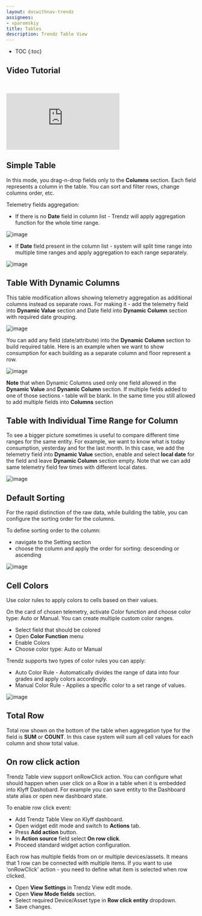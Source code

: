 ```yaml
---
layout: docwithnav-trendz
assignees:
- vparomskiy
title: Tables
description: Trendz Table View 
---
```


* TOC
{:toc}

## Video Tutorial

&nbsp; 
  
<div id="video">  
    <div id="video_wrapper">
        <iframe src="https://www.youtube.com/embed/oFYlDUGS0mI" frameborder="0" allowfullscreen></iframe>
    </div>
</div>


## Simple Table
In this mode, you drag-n-drop fields only to the **Columns** section. Each field represents a column in the table. 
 You can sort and filter rows, change columns order, etc.  
 
Telemetry fields aggregation:
* If there is no **Date** field in column list - Trendz will apply aggregation function for the whole time range.

![image](/images/trendz/simple-table.png)

* If **Date** field present in the column list - system will split time range into multiple time ranges and apply aggregation to each range separately. 

![image](/images/trendz/simple-table-with-date.png)

## Table With Dynamic Columns
This table modification allows showing telemetry aggregation as additional columns instead os separate rows. 
For making it - add the telemetry field into **Dynamic Value** section and Date field into **Dynamic Column** section with required date grouping.
 
![image](/images/trendz/table-dynamic-columns.png)
 
You can add any field (date/attribute) into the **Dynamic Column** section to build required table. Here is an example when we want to show consumption for each building as a separate column and floor represent a row. 

![image](/images/trendz/table-dynamic-building.png)

**Note** that when Dynamic Columns used only one field allowed in the **Dynamic Value** and **Dynamic Column** section. 
If multiple fields added to one of those sections - table will be blank. In the same time you still allowed to add multiple fields into **Columns** section

## Table with Individual Time Range for Column
To see a bigger picture sometimes is useful to compare different time ranges for the same entity. For example, we want to know 
what is today consumption, yesterday and for the last month. In this case, we add the telemetry field into **Dynamic Value** section, enable and select **local date** for the field and leave 
**Dynamic Column** section empty. Note that we can add same telemetry field few times with different local dates.

![image](/images/trendz/table-local-date.png)

## Default Sorting
For the rapid distinction of the raw data, while building the table, you can configure the sorting order for the columns.

To define sorting order to the column:
 
* navigate to the Setting section
* choose the column and apply the order for sorting: descending or ascending

![image](/images/trendz/table-sort.png)

## Cell Colors
Use color rules to apply colors to cells based on their values. 

On the card of chosen telemetry, activate Color function and choose color type: Auto or Manual. You can create multiple custom color ranges.

* Select field that should be colored
* Open **Color Function** menu
* Enable Colors
* Choose color type: Auto or Manual

Trendz supports two types of color rules you can apply:

* Auto Color Rule - Automatically divides the range of data into four grades and apply colors accordingly.
* Manual Color Rule - Applies a specific color to a set range of values.                      

![image](/images/trendz/table-color.png)


## Total Row

Total row shown on the bottom of the table when aggregation type for the field is **SUM** or **COUNT**.
In this case system will sum all cell values for each column and show total value.  

## On row click action
Trendz Table view support onRowClick action. You can configure what should happen when user click on a Row in a table 
when it is embedded into Klyff Dashobard. For example you can save entity to the Dashboard state alias or open new dashboard state.

To enable row click event:
* Add Trendz Table View on Klyff dashboard.
* Open widget edit mode and switch to **Actions** tab.
* Press **Add action** button.
* In **Action source** field select **On row click**.
* Proceed standard widget action configuration. 

Each row has multiple fields from on or multiple devices/assets. It means that 1 row can be connected with multiple items. 
If you want to use 'onRowClick' action - you need to define what item is selected when row clicked.
* Open **View Settings** in Trendz View edit mode.
* Open **View Mode fields** section.
* Select required Device/Asset type in **Row click entity** dropdown.
* Save changes.
